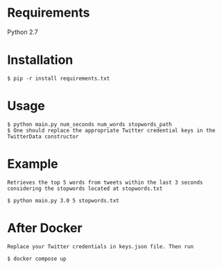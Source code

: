 Requirements
============

Python 2.7


Installation
============

	$ pip -r install requirements.txt


Usage
=====

	$ python main.py num_seconds num_words stopwords_path
	$ One should replace the appropriate Twitter credential keys in the TwitterData constructor

Example
========

	Retrieves the top 5 words from tweets within the last 3 seconds considering the stopwords located at stopwords.txt

	$ python main.py 3.0 5 stopwords.txt

After Docker
============
    Replace your Twitter credentials in keys.json file. Then run

    $ docker compose up



